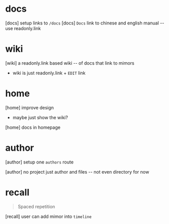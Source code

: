 # docs

[docs] setup links to `/docs`
[docs] `Docs` link to chinese and english manual -- use readonly.link

# wiki

[wiki] a readonly.link based wiki -- of docs that link to mimors

- wiki is just readonly.link + `EDIT` link

# home

[home] improve design

- maybe just show the wiki?

[home] docs in homepage

# author

[author] setup one `authors` route

[author] no project just author and files -- not even directory for now

# recall

> Spaced repetition

[recall] user can add mimor into `timeline`
